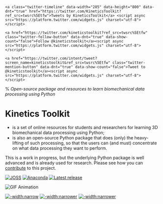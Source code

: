 
```{margin}
<a class="twitter-timeline" data-width="285" data-height="800" data-dnt="true" href="https://twitter.com/KineticsToolkit?ref_src=twsrc%5Etfw">Tweets by KineticsToolkit</a> <script async src="https://platform.twitter.com/widgets.js" charset="utf-8"></script>

<a href="https://twitter.com/kineticstoolkit?ref_src=twsrc%5Etfw" class="twitter-follow-button" data-dnt="true" data-show-count="false">Follow @kineticstoolkit</a><script async src="https://platform.twitter.com/widgets.js" charset="utf-8"></script>

<a href="https://twitter.com/intent/tweet?screen_name=kineticstoolkit&ref_src=twsrc%5Etfw" class="twitter-mention-button" data-dnt="true" data-show-count="false">Tweet to @kineticstoolkit</a><script async src="https://platform.twitter.com/widgets.js" charset="utf-8"></script>

```

% *Open-source package and resources to learn biomechanical data processing using Python*


# Kinetics Toolkit

- is a set of online resources for students and researchers for learning 3D biomechanical data processing using Python;
- is also an open-source Python package that does (only) the heavy-lifting of such processing, so that the users can (and must) concentrate on what data processing they want to perform.

This is a work in progress, but the underlying Python package is well advanced and is already used for research. Please see how you can [contribute](dev_contributing.md) to this project.

[![JOSS](https://joss.theoj.org/papers/10.21105/joss.03714/status.svg)](https://doi.org/10.21105/joss.03714)
[![Anaconda](https://anaconda.org/conda-forge/kineticstoolkit/badges/version.svg)](https://anaconda.org/conda-forge/kineticstoolkit)
[![Latest release](https://anaconda.org/conda-forge/kineticstoolkit/badges/latest_release_date.svg)](https://anaconda.org/conda-forge/kineticstoolkit)


![GIF Animation](https://felixchenier.uqam.ca/wp-content/uploads/2020/05/Sample_ktk.Player_Wheelchair.gif)

[![-width:narrow](_static/images/logo_mosa.png)](https://felixchenier.uqam.ca)
[![-width:narrower](_static/images/logo_uqam.png)](https://uqam.ca)
[![-width:narrower](_static/images/logo_crir.jpg)](https://crir.ca)
